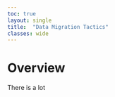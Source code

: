 ```yaml
---
toc: true
layout: single
title:  "Data Migration Tactics"
classes: wide
---
```


# Overview
There is a lot

